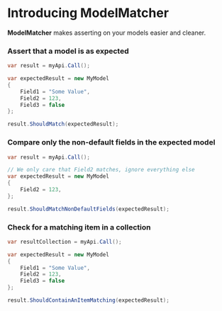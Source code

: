 # Introducing ModelMatcher

**ModelMatcher** makes asserting on your models easier and cleaner.

### Assert that a model is as expected 

```csharp
var result = myApi.Call();

var expectedResult = new MyModel
{
    Field1 = "Some Value",
    Field2 = 123,
    Field3 = false
};

result.ShouldMatch(expectedResult);
```

### Compare only the non-default fields in the expected model

```csharp
var result = myApi.Call();

// We only care that Field2 matches, ignore everything else
var expectedResult = new MyModel
{
    Field2 = 123,
};

result.ShouldMatchNonDefaultFields(expectedResult);
```

### Check for a matching item in a collection

```csharp
var resultCollection = myApi.Call();

var expectedResult = new MyModel
{
    Field1 = "Some Value",
    Field2 = 123,
    Field3 = false
};

result.ShouldContainAnItemMatching(expectedResult);
```
